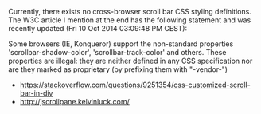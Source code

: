 Currently, there exists no cross-browser scroll bar CSS styling definitions. The W3C article I mention at the end has the following statement and was recently updated (Fri 10 Oct 2014 03:09:48 PM CEST):

Some browsers (IE, Konqueror) support the non-standard properties 'scrollbar-shadow-color', 'scrollbar-track-color' and others. These properties are illegal: they are neither defined in any CSS specification nor are they marked as proprietary (by prefixing them with "-vendor-")

- https://stackoverflow.com/questions/9251354/css-customized-scroll-bar-in-div
- http://jscrollpane.kelvinluck.com/
